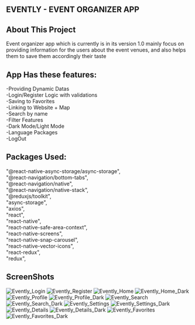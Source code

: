 
## EVENTLY - EVENT ORGANIZER APP

## About This Project
Event organizer app which is currently is in its version 1.0 mainly focus on providing information for the users about the event venues, and also helps them to save them accordingly their taste<br/>
## App Has these features:<br/>
-Providing Dynamic Datas<br/>
-Login/Register Logic with validations<br/>
-Saving to Favorites<br/>
-Linking to Website + Map<br/>
-Search by name<br/>
-Filter Features<br/>
-Dark Mode/Light Mode<br/>
-Language Packages<br/>
-LogOut<br/>
## Packages Used:<br/>

"@react-native-async-storage/async-storage",<br/>
"@react-navigation/bottom-tabs",<br/>
"@react-navigation/native",<br/>
        "@react-navigation/native-stack",<br/>
        "@reduxjs/toolkit",<br/>
        "async-storage",<br/>
        "axios",<br/>
        "react",<br/>
        "react-native",<br/>
        "react-native-safe-area-context",<br/>
        "react-native-screens",<br/>
        "react-native-snap-carousel",<br/>
        "react-native-vector-icons",<br/>
        "react-redux",<br/>
        "redux",<br/>
## ScreenShots

![Evently_Login](https://github.com/faridjavadov/RN-Evently/assets/130349207/7740b8a6-7f3b-4b07-b818-5ce47b18f893)
![Evently_Register](https://github.com/faridjavadov/RN-Evently/assets/130349207/1e70031d-ccdb-4d8c-a049-b51944071153)
![Evently_Home](https://github.com/faridjavadov/RN-Evently/assets/130349207/fb1dcf33-aa8f-4def-913d-ba176cb1a108)
![Evently_Home_Dark](https://github.com/faridjavadov/RN-Evently/assets/130349207/d129d63d-a98d-489f-ba41-6213ce398aa2)
![Evently_Profile](https://github.com/faridjavadov/RN-Evently/assets/130349207/e339b179-cebc-42a6-9e83-fe203a0eac0f)
![Evently_Profile_Dark](https://github.com/faridjavadov/RN-Evently/assets/130349207/f1951f7b-096e-47a8-a9e9-ad1bbe8afa2b)
![Evently_Search](https://github.com/faridjavadov/RN-Evently/assets/130349207/7d70cfa2-9b35-4afa-a693-d5c9daedb7b0)
![Evently_Search_Dark](https://github.com/faridjavadov/RN-Evently/assets/130349207/0396a321-67b6-42f7-9c7d-8f500d6f3e0d)
![Evently_Settings](https://github.com/faridjavadov/RN-Evently/assets/130349207/cd2ba3ee-f687-4746-a17a-a1b60a0dff31)
![Evently_Settings_Dark](https://github.com/faridjavadov/RN-Evently/assets/130349207/cc20460e-cb5e-4709-8781-f9d58c4e7282)
![Evently_Details](https://github.com/faridjavadov/RN-Evently/assets/130349207/75fded95-9528-4c0c-86a7-b535859a5fd9)
![Evently_Details_Dark](https://github.com/faridjavadov/RN-Evently/assets/130349207/ed08afa8-3b2f-4648-8b5d-99a9b1df60f2)
![Evently_Favorites](https://github.com/faridjavadov/RN-Evently/assets/130349207/7fdcecda-6a7b-47a7-9230-904a1ba08558)
![Evently_Favorites_Dark](https://github.com/faridjavadov/RN-Evently/assets/130349207/018b7d52-2eb4-4e08-b8c2-7d662bf9e43a)



